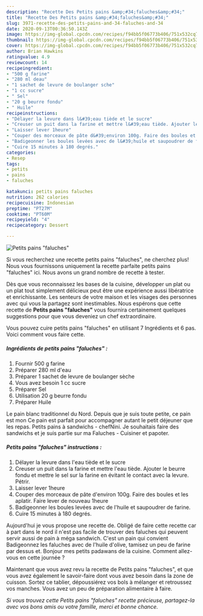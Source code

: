 ```yaml
---
description: "Recette Des Petits pains &amp;#34;faluches&amp;#34;"
title: "Recette Des Petits pains &amp;#34;faluches&amp;#34;"
slug: 3971-recette-des-petits-pains-and-34-faluches-and-34
date: 2020-09-13T00:36:50.143Z
image: https://img-global.cpcdn.com/recipes/f94bb5f06773b406/751x532cq70/petits-pains-faluches-photo-principale-de-la-recette.jpg
thumbnail: https://img-global.cpcdn.com/recipes/f94bb5f06773b406/751x532cq70/petits-pains-faluches-photo-principale-de-la-recette.jpg
cover: https://img-global.cpcdn.com/recipes/f94bb5f06773b406/751x532cq70/petits-pains-faluches-photo-principale-de-la-recette.jpg
author: Brian Hawkins
ratingvalue: 4.9
reviewcount: 14
recipeingredient:
- "500 g farine"
- "280 ml deau"
- "1 sachet de levure de boulanger sche"
- "1 cc sucre"
- " Sel"
- "20 g beurre fondu"
- " Huile"
recipeinstructions:
- "Délayer la levure dans l&#39;eau tiède et le sucre"
- "Creuser un puit dans la farine et mettre l&#39;eau tiède. Ajouter le beurre fondu et mettre le sel sur la farine en évitant le contact avec la levure. Pétrir."
- "Laisser lever 1heure"
- "Couper des morceaux de pâte d&#39;environ 100g. Faire des boules et les aplatir. Faire lever de nouveau 1heure"
- "Badigeonner les boules levées avec de l&#39;huile et saupoudrer de farine."
- "Cuire 15 minutes à 180 degrés."
categories:
- Resep
tags:
- petits
- pains
- faluches

katakunci: petits pains faluches 
nutrition: 262 calories
recipecuisine: Indonesian
preptime: "PT27M"
cooktime: "PT60M"
recipeyield: "4"
recipecategory: Dessert

---
```



![Petits pains &#34;faluches&#34;](https://img-global.cpcdn.com/recipes/f94bb5f06773b406/751x532cq70/petits-pains-faluches-photo-principale-de-la-recette.jpg)

Si vous recherchez une recette petits pains &#34;faluches&#34;, ne cherchez plus! Nous vous fournissons uniquement la recette parfaite petits pains &#34;faluches&#34; ici. Nous avons un grand nombre de recette à tester.

Dès que vous reconnaissez les bases de la cuisine, développer un plat ou un plat tout simplement délicieux peut être une expérience aussi libératrice et enrichissante. Les senteurs de votre maison et les visages des personnes avec qui vous la partagez sont inestimables. Nous espérons que cette recette de <strong> Petits pains &#34;faluches&#34; </strong> vous fournira certainement quelques suggestions pour que vous deveniez un chef extraordinaire.

<!--inarticleads1-->

Vous pouvez cuire petits pains &#34;faluches&#34; en utilisant 7 Ingrédients et 6 pas. Voici comment vous faire cette.

##### Ingrédients de petits pains &#34;faluches&#34; :

1. Fournir 500 g farine
1. Préparer 280 ml d&#39;eau
1. Préparer 1 sachet de levure de boulanger sèche
1. Vous avez besoin 1 cc sucre
1. Préparer  Sel
1. Utilisation 20 g beurre fondu
1. Préparer  Huile


Le pain blanc traditionnel du Nord. Depuis que je suis toute petite, ce pain est mon Ce pain est parfait pour accompagner autant le petit déjeuner que les repas. Petits pains à sandwichs - chefNini. Je souhaitais faire des sandwichs et je suis partie sur ma Faluches - Cuisiner et papoter. 

<!--inarticleads2-->

##### Petits pains &#34;faluches&#34; instructions :

1. Délayer la levure dans l&#39;eau tiède et le sucre
1. Creuser un puit dans la farine et mettre l&#39;eau tiède. Ajouter le beurre fondu et mettre le sel sur la farine en évitant le contact avec la levure. Pétrir.
1. Laisser lever 1heure
1. Couper des morceaux de pâte d&#39;environ 100g. Faire des boules et les aplatir. Faire lever de nouveau 1heure
1. Badigeonner les boules levées avec de l&#39;huile et saupoudrer de farine.
1. Cuire 15 minutes à 180 degrés.


Aujourd&#39;hui je vous propose une recette de. Obligé de faire cette recette car à part dans le nord il n&#39;est pas facile de trouver des faluches qui peuvent servir aussi de pain à méga sandwich. C&#39;est un pain qui convient Badigeonnez les faluches avec de l&#39;huile d&#39;olive, tamisez un peu de farine par dessus et. Bonjour mes petits padawans de la cuisine. Comment allez-vous en cette journée ? 

<!--inarticleads1-->

<p>
Maintenant que vous avez revu la recette de Petits pains &#34;faluches&#34;, et que vous avez également le savoir-faire dont vous avez besoin dans la zone de cuisson. Sortez ce tablier, dépoussiérez vos bols à mélanger et retroussez vos manches. Vous avez un peu de préparation alimentaire à faire.
</p>

<p>
<i>Si vous trouvez cette Petits pains &#34;faluches&#34; recette précieuse, partagez-la avec vos bons amis ou votre famille, merci et bonne chance.</i>
</p>
